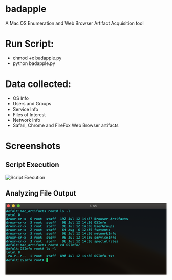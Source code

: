# badapple
A Mac OS Enumeration and Web Browser Artifact Acquisition tool

# Run Script:
- chmod +x badapple.py
- python badapple.py

# Data collected:
- OS Info
- Users and Groups
- Service Info
- Files of Interest
- Network Info
- Safari, Chrome and FireFox Web Browser artifacts

# Screenshots

## Script Execution
![Script Execution](executions.png)
## Analyzing File Output
![File Listings](details.png)
